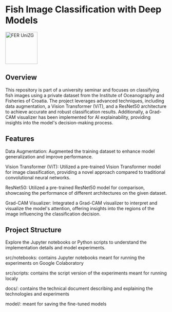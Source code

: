 # Fish Image Classification with Deep Models

<img alt="FER UniZG" src="https://github.com/rejsafranko/Fish-Image-Classification/blob/main/icon.jpg" height="100" width="100">

## Overview
This repository is part of a university seminar and focuses on classifying fish images using a private dataset from the Institute of Oceanography and Fisheries of Croatia. The project leverages advanced techniques, including data augmentation, a Vision Transformer (ViT), and a ResNet50 architecture to achieve accurate and robust classification results. Additionally, a Grad-CAM visualizer has been implemented for AI explainability, providing insights into the model's decision-making process.

## Features
Data Augmentation: Augmented the training dataset to enhance model generalization and improve performance.

Vision Transformer (ViT): Utilized a pre-trained Vision Transformer model for image classification, providing a novel approach compared to traditional convolutional neural networks.

ResNet50: Utilized a pre-trained ResNet50 model for comparison, showcasing the performance of different architectures on the given dataset.

Grad-CAM Visualizer: Integrated a Grad-CAM visualizer to interpret and visualize the model's attention, offering insights into the regions of the image influencing the classification decision.

## Project Structure

Explore the Jupyter notebooks or Python scripts to understand the implementation details and model experiments.

src/notebooks: contains Jupyter notebooks meant for running the experiments on Google Colaboratory

src/scripts: contains the script version of the experiments meant for running localy

docs/: contains the technical document describing and explaining the technologies and experiments

model/: meant for saving the fine-tuned models
